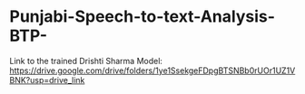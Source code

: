 # Punjabi-Speech-to-text-Analysis-BTP-
Link to the trained Drishti Sharma Model: https://drive.google.com/drive/folders/1ye1SsekgeFDpgBTSNBb0rUOr1UZ1VBNK?usp=drive_link
